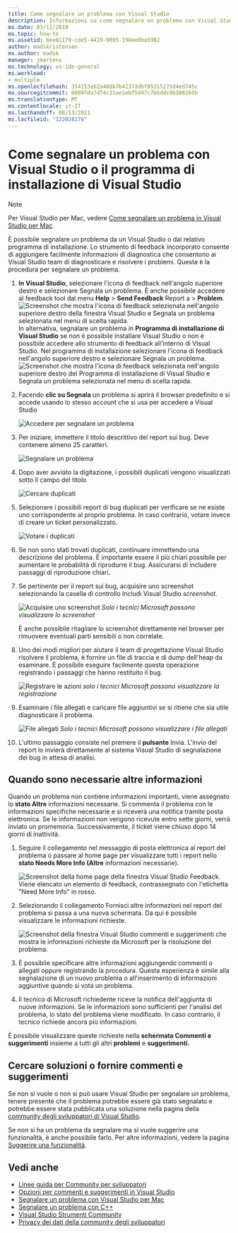 ```yaml
---
title: Come segnalare un problema con Visual Studio
description: Informazioni su come segnalare un problema con Visual Studio
ms.date: 03/11/2018
ms.topic: how-to
ms.assetid: bee01179-cde5-4419-9095-190ee0ba5902
author: madskristensen
ms.author: madsk
manager: jmartens
ms.technology: vs-ide-general
ms.workload:
- multiple
ms.openlocfilehash: 354153eb2a468b7b42373dbf05315275d4ed745c
ms.sourcegitcommit: 68897da7d74c31ae1ebf5d47c7b5ddc9b108265b
ms.translationtype: MT
ms.contentlocale: it-IT
ms.lasthandoff: 08/13/2021
ms.locfileid: "122028176"
---
```

# <a name="how-to-report-a-problem-with-visual-studio-or-visual-studio-installer"></a>Come segnalare un problema con Visual Studio o il programma di installazione di Visual Studio

> [!NOTE]
> Per Visual Studio per Mac, vedere [Come segnalare un problema in Visual Studio per Mac](/visualstudio/mac/report-a-problem).

È possibile segnalare un problema da un Visual Studio o dal relativo programma di installazione. Lo strumento di feedback incorporato consente di aggiungere facilmente informazioni di diagnostica che consentono ai Visual Studio team di diagnosticare e risolvere i problemi. Questa è la procedura per segnalare un problema.

1. **In Visual Studio**, selezionare l'icona di feedback nell'angolo superiore destro e selezionare Segnala un problema. È anche possibile accedere al feedback tool dal menu **Help**  >  **Send Feedback** Report a  >  **Problem**.
![Screenshot che mostra l'icona di feedback selezionata nell'angolo superiore destro della finestra Visual Studio e Segnala un problema selezionata nel menu di scelta rapida.](media/feedback-button.png)
In alternativa, segnalare un problema in **Programma di installazione di Visual Studio** se non è possibile installare Visual Studio o non è possibile accedere allo strumento di feedback all'interno di Visual Studio.  Nel programma di installazione selezionare l'icona di feedback nell'angolo superiore destro e selezionare Segnala un problema.
![Screenshot che mostra l'icona di feedback selezionata nell'angolo superiore destro del Programma di installazione di Visual Studio e Segnala un problema selezionata nel menu di scelta rapida.](media/installer.png)

1. Facendo **clic su Segnala** un problema si aprirà il browser predefinito e si accede usando lo stesso account che si usa per accedere a Visual Studio

   ![Accedere per segnalare un problema](../ide/media/feedback-browser-top.png)

1. Per iniziare, immettere il titolo descrittivo del report sui bug. Deve contenere almeno 25 caratteri.

    ![Segnalare un problema](../ide/media/feedback-report.png)

1. Dopo aver avviato la digitazione, i possibili duplicati vengono visualizzati sotto il campo del titolo

    ![Cercare duplicati](../ide/media/feedback-search.png)

1. Selezionare i possibili report di bug duplicati per verificare se ne esiste uno corrispondente al proprio problema. In caso contrario, votare invece di creare un ticket personalizzato.

    ![Votare i duplicati](../ide/media/feedback-duplicate.png)

2. Se non sono stati trovati duplicati, continuare immettendo una descrizione del problema. È importante essere il più chiari possibile per aumentare le probabilità di riprodurre il bug. Assicurarsi di includere passaggi di riproduzione chiari.

3. Se pertinente per il report sui bug, acquisire uno screenshot selezionando la casella di controllo Includi Visual Studio *screenshot.*

    ![Acquisire uno screenshot ](../ide/media/feedback-screenshot.png) *Solo i tecnici Microsoft possono visualizzare lo screenshot*

    È anche possibile ritagliare lo screenshot direttamente nel browser per rimuovere eventuali parti sensibili o non correlate.

4. Uno dei modi migliori per aiutare il team di progettazione Visual Studio risolvere il problema, è fornire un file di traccia e di dump dell'heap da esaminare. È possibile eseguire facilmente questa operazione registrando i passaggi che hanno restituito il bug.

    ![Registrare le azioni ](../ide/media/feedback-recording.png) *solo i tecnici Microsoft possono visualizzare la registrazione*

5. Esaminare i file allegati e caricare file aggiuntivi se si ritiene che sia utile diagnosticare il problema.

    ![File allegati ](../ide/media/feedback-attachments.png) *Solo i tecnici Microsoft possono visualizzare i file allegati*

6. L'ultimo passaggio consiste nel premere il **pulsante** Invia. L'invio del report lo invierà direttamente al sistema Visual Studio di segnalazione dei bug in attesa di analisi.

## <a name="when-further-information-is-needed"></a>Quando sono necessarie altre informazioni

Quando un problema non contiene informazioni importanti, viene assegnato lo **stato Altre** informazioni necessarie. Si commenta il problema con le informazioni specifiche necessarie e si riceverà una notifica tramite posta elettronica. Se le informazioni non vengono ricevute entro sette giorni, verrà inviato un promemoria. Successivamente, il ticket viene chiuso dopo 14 giorni di inattività.

1. Seguire il collegamento nel messaggio di posta elettronica al report del problema o passare al home page per visualizzare tutti i report nello **stato Needs More Info (Altre** informazioni necessarie).

    ![Screenshot della home page della finestra Visual Studio Feedback. Viene elencato un elemento di feedback, contrassegnato con l'etichetta "Need More Info" in rosso.](../ide/media/feedback-my-feedback.png)

1. Selezionando il collegamento Fornisci altre informazioni nel report del problema si passa a una nuova schermata. Da qui è possibile visualizzare le informazioni richieste.

   ![Screenshot della finestra Visual Studio commenti e suggerimenti che mostra le informazioni richieste da Microsoft per la risoluzione del problema.](../ide/media/feedback-need-more-info.png)

1. È possibile specificare altre informazioni aggiungendo commenti o allegati oppure registrando la procedura. Questa esperienza è simile alla segnalazione di un nuovo problema o all'inserimento di informazioni aggiuntive quando si vota un problema.

1. Il tecnico di Microsoft richiedente riceve la notifica dell'aggiunta di nuove informazioni. Se le informazioni sono sufficienti per l'analisi del problema, lo stato del problema viene modificato. In caso contrario, il tecnico richiede ancora più informazioni.

È possibile visualizzare queste richieste nella **schermata Commenti e suggerimenti** insieme a tutti gli altri **problemi** e **suggerimenti.**

## <a name="search-for-solutions-or-provide-feedback"></a>Cercare soluzioni o fornire commenti e suggerimenti

Se non si vuole o non si può usare Visual Studio per segnalare un problema, tenere presente che il problema potrebbe essere già stato segnalato e potrebbe essere stata pubblicata una soluzione nella pagina della [community degli sviluppatori di Visual Studio](https://developercommunity2.visualstudio.com/search?space=8).

Se non si ha un problema da segnalare ma si vuole suggerire una funzionalità, è anche possibile farlo. Per altre informazioni, vedere la pagina [Suggerire una funzionalità](https://aka.ms/feedback/suggest?space=8).

## <a name="see-also"></a>Vedi anche

* [Linee guida per Community per sviluppatori](./developer-community-guidelines.md)
* [Opzioni per commenti e suggerimenti in Visual Studio](../ide/feedback-options.md)
* [Segnalare un problema con Visual Studio per Mac](/visualstudio/mac/report-a-problem)
* [Segnalare un problema con C++](/cpp/how-to-report-a-problem-with-the-visual-cpp-toolset)
* [Visual Studio Strumenti Community](https://aka.ms/feedback/suggest?space=8)
* [Privacy dei dati della community degli sviluppatori](developer-community-privacy.md)
